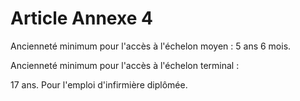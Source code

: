 # Article Annexe 4

Ancienneté minimum pour l'accès à l'échelon moyen : 5 ans 6 mois.

Ancienneté minimum pour l'accès à l'échelon terminal :

17 ans.    Pour l'emploi d'infirmière diplômée.
